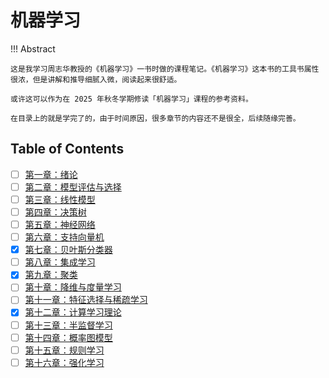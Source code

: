 # 机器学习

!!! Abstract

    这是我学习周志华教授的《机器学习》一书时做的课程笔记。《机器学习》这本书的工具书属性很浓，但是讲解和推导细腻入微，阅读起来很舒适。
    
    或许这可以作为在 2025 年秋冬学期修读「机器学习」课程的参考资料。

    在目录上的就是学完了的，由于时间原因，很多章节的内容还不是很全，后续随缘完善。

## Table of Contents

- [ ] [第一章：绪论](./1%20Intro.md)
- [ ] [第二章：模型评估与选择](./2%20Evaluation.md)
- [ ] [第三章：线性模型](./3%20Linear.md)
- [ ] [第四章：决策树](./4%20Decision.md)
- [ ] [第五章：神经网络](./5%20Neural.md)
- [ ] [第六章：支持向量机](./6%20SVM.md)
- [x] [第七章：贝叶斯分类器](./7%20Bayes.md)
- [ ] [第八章：集成学习](./8%20Ensemble.md)
- [x] [第九章：聚类](./9%20Clustering.md)
- [ ] [第十章：降维与度量学习](./10%20Dimensionality.md)
- [ ] [第十一章：特征选择与稀疏学习](./11%20Feature.md)
- [x] [第十二章：计算学习理论](./12%20Computational.md)
- [ ] [第十三章：半监督学习](./13%20Semi-Supervised.md)
- [ ] [第十四章：概率图模型](./14%20Graphical.md)
- [ ] [第十五章：规则学习](./15%20Rule.md)
- [ ] [第十六章：强化学习](./16%20Reinforcement.md)

